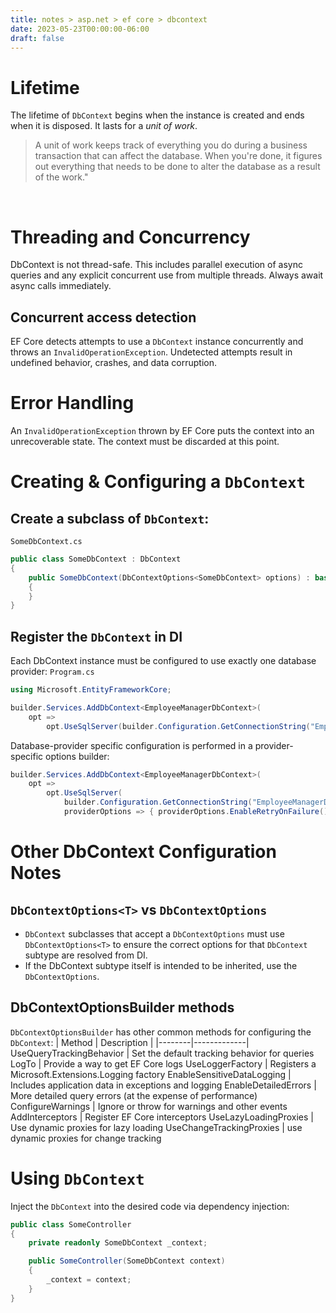 ```yaml
---
title: notes > asp.net > ef core > dbcontext
date: 2023-05-23T00:00:00-06:00
draft: false
---
```


# Lifetime
The lifetime of `DbContext` begins when the instance is created and ends when it is disposed.  It lasts for a *unit of work*.

> A unit of work keeps track of everything you do during a business transaction that can affect the database.  When you're done, it figures out everything that needs to be done to alter the database as a result of the work."  

<br />

# Threading and Concurrency
<r>DbContext is not thread-safe</r>.  This includes parallel execution of async queries and any explicit concurrent use from multiple threads.  <g>Always await async calls immediately.</g>

## Concurrent access detection
EF Core detects attempts to use a `DbContext` instance concurrently and throws an `InvalidOperationException`.  Undetected attempts result in undefined behavior, crashes, and data corruption.

# Error Handling
An `InvalidOperationException` thrown by EF Core puts the context into an unrecoverable state.  The context must be discarded at this point.

# Creating & Configuring a `DbContext`
## Create a subclass of `DbContext`:
`SomeDbContext.cs`
```cs
public class SomeDbContext : DbContext
{
    public SomeDbContext(DbContextOptions<SomeDbContext> options) : base(options) 
    {
    }
}
```

## Register the `DbContext` in DI
Each DbContext instance must be configured to use exactly one database provider:
`Program.cs`
```cs
using Microsoft.EntityFrameworkCore;

builder.Services.AddDbContext<EmployeeManagerDbContext>(
    opt => 
        opt.UseSqlServer(builder.Configuration.GetConnectionString("EmployeeManagerDb")));
```

Database-provider specific configuration is performed in a provider-specific options builder:
```cs
builder.Services.AddDbContext<EmployeeManagerDbContext>(
    opt => 
        opt.UseSqlServer(
            builder.Configuration.GetConnectionString("EmployeeManagerDb"),
            providerOptions => { providerOptions.EnableRetryOnFailure() } ));
```
# Other DbContext Configuration Notes
## `DbContextOptions<T>` vs `DbContextOptions`
- `DbContext` subclasses that accept a `DbContextOptions` must use `DbContextOptions<T>` to ensure the correct options for that `DbContext` subtype are resolved from DI.
- If the DbContext subtype itself is intended to be inherited, use the `DbContextOptions`.

## DbContextOptionsBuilder methods
`DbContextOptionsBuilder` has other common methods for configuring the `DbContext`:
| Method | Description |
|--------|-------------|
UseQueryTrackingBehavior | Set the default tracking behavior for queries
LogTo | Provide a way to get EF Core logs
UseLoggerFactory | Registers a Microsoft.Extensions.Logging factory
EnableSensitiveDataLogging | Includes application data in exceptions and logging
EnableDetailedErrors | More detailed query errors (at the expense of performance)
ConfigureWarnings | Ignore or throw for warnings and other events
AddInterceptors | Register EF Core interceptors 
UseLazyLoadingProxies | Use dynamic proxies for lazy loading
UseChangeTrackingProxies | use dynamic proxies for change tracking

# Using `DbContext`
Inject the `DbContext` into the desired code via dependency injection:
```cs
public class SomeController
{
    private readonly SomeDbContext _context;

    public SomeController(SomeDbContext context) 
    {
        _context = context;
    }
}
```

